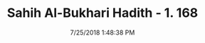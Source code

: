 ---
title        : "Sahih Al-Bukhari Hadith - 1. 168"
date         : 7/25/2018 1:48:38 PM
draft        : false
type         : "hadith"
layout       : "hadith"
BookCode     : "SHB"
VolumeNumber : "1"
HadithNumber : "168"
categories  :  ["Ablution-Starting from the right side of the body"]
tags  :  ["Um Atiya"]
---